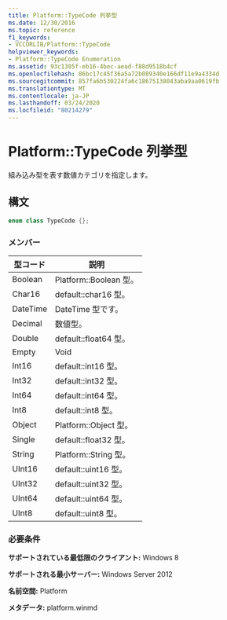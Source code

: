 ```yaml
---
title: Platform::TypeCode 列挙型
ms.date: 12/30/2016
ms.topic: reference
f1_keywords:
- VCCORLIB/Platform::TypeCode
helpviewer_keywords:
- Platform::TypeCode Enumeration
ms.assetid: 93c1305f-eb16-4bec-aead-f88d9518b4cf
ms.openlocfilehash: 86bc17c45f36a5a72b089340e166df11e9a4334d
ms.sourcegitcommit: 857fa6b530224fa6c18675138043aba9aa0619fb
ms.translationtype: MT
ms.contentlocale: ja-JP
ms.lasthandoff: 03/24/2020
ms.locfileid: "80214279"
---
```

# <a name="platformtypecode-enumeration"></a>Platform::TypeCode 列挙型

組み込み型を表す数値カテゴリを指定します。

## <a name="syntax"></a>構文

```cpp
enum class TypeCode {};
```

### <a name="members"></a>メンバー

|型コード|説明|
|---------------|-----------------|
|Boolean|Platform::Boolean 型。|
|Char16|default::char16 型。|
|DateTime|DateTime 型です。|
|Decimal|数値型。|
|Double|default::float64 型。|
|Empty|Void|
|Int16|default::int16 型。|
|Int32|default::int32 型。|
|Int64|default::int64 型。|
|Int8|default::int8 型。|
|Object|Platform::Object 型。|
|Single|default::float32 型。|
|String|Platform::String 型。|
|UInt16|default::uint16 型。|
|UInt32|default::uint32 型。|
|UInt64|default::uint64 型。|
|UInt8|default::uint8 型。|

### <a name="requirements"></a>必要条件

**サポートされている最低限のクライアント:** Windows 8

**サポートされる最小サーバー:** Windows Server 2012

**名前空間:** Platform

**メタデータ:** platform.winmd
